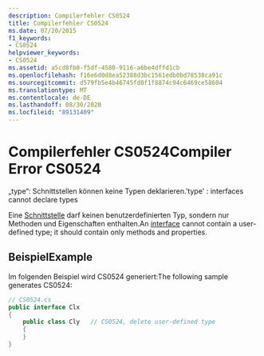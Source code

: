```yaml
---
description: Compilerfehler CS0524
title: Compilerfehler CS0524
ms.date: 07/20/2015
f1_keywords:
- CS0524
helpviewer_keywords:
- CS0524
ms.assetid: a5cd8fb0-f5df-4580-9116-a6be4dffd1cb
ms.openlocfilehash: f16e6d0d8ea52388d3bc1561edb0bd78538ca91c
ms.sourcegitcommit: d579fb5e4b46745fd0f1f8874c94c6469ce58604
ms.translationtype: MT
ms.contentlocale: de-DE
ms.lasthandoff: 08/30/2020
ms.locfileid: "89131409"
---
```

# <a name="compiler-error-cs0524"></a><span data-ttu-id="9fa7a-103">Compilerfehler CS0524</span><span class="sxs-lookup"><span data-stu-id="9fa7a-103">Compiler Error CS0524</span></span>
<span data-ttu-id="9fa7a-104">„type“: Schnittstellen können keine Typen deklarieren.</span><span class="sxs-lookup"><span data-stu-id="9fa7a-104">'type' : interfaces cannot declare types</span></span>  
  
 <span data-ttu-id="9fa7a-105">Eine [Schnittstelle](../language-reference/keywords/interface.md) darf keinen benutzerdefinierten Typ, sondern nur Methoden und Eigenschaften enthalten.</span><span class="sxs-lookup"><span data-stu-id="9fa7a-105">An [interface](../language-reference/keywords/interface.md) cannot contain a user-defined type; it should contain only methods and properties.</span></span>  
  
## <a name="example"></a><span data-ttu-id="9fa7a-106">Beispiel</span><span class="sxs-lookup"><span data-stu-id="9fa7a-106">Example</span></span>  
 <span data-ttu-id="9fa7a-107">Im folgenden Beispiel wird CS0524 generiert:</span><span class="sxs-lookup"><span data-stu-id="9fa7a-107">The following sample generates CS0524:</span></span>  
  
```csharp  
// CS0524.cs  
public interface Clx  
{  
    public class Cly   // CS0524, delete user-defined type  
    {  
    }  
}  
```
